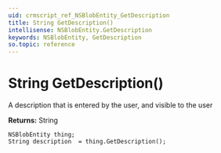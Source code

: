 ```yaml
---
uid: crmscript_ref_NSBlobEntity_GetDescription
title: String GetDescription()
intellisense: NSBlobEntity.GetDescription
keywords: NSBlobEntity, GetDescription
so.topic: reference
---
```


# String GetDescription()

A description that is entered by the user, and visible to the user

**Returns:** String

```crmscript
NSBlobEntity thing;
String description  = thing.GetDescription();
```

